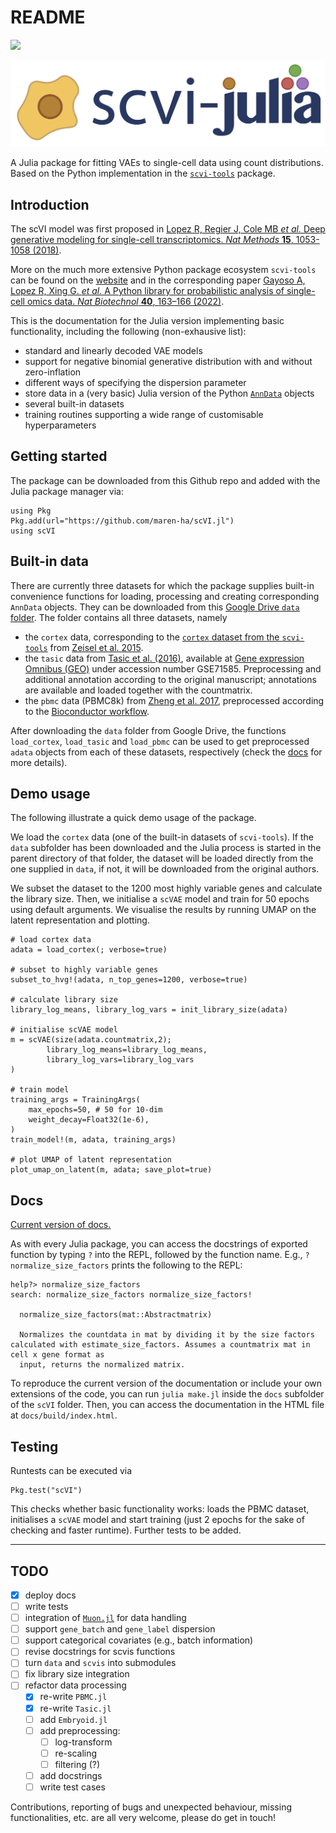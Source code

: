 # README

[![](https://img.shields.io/badge/docs-stable-blue.svg)](https://maren-ha.github.io/scVI.jl/)

![](logo/scvi-julia-logo.jpg)

A Julia package for fitting VAEs to single-cell data using count distributions. 
Based on the Python implementation in the [`scvi-tools`](https://github.com/scverse/scvi-tools) package. 

## Introduction

The scVI model was first proposed in [Lopez R, Regier J, Cole MB *et al.* Deep generative modeling for single-cell transcriptomics. *Nat Methods* **15**, 1053-1058 (2018)](https://doi.org/10.1038/s41592-018-0229-2). 

More on the much more extensive Python package ecosystem `scvi-tools` can be found on the 
[website](https://scvi-tools.org) and in the corresponding paper [Gayoso A, Lopez R, Xing G. *et al.* A Python library for probabilistic analysis of single-cell omics data. *Nat Biotechnol* **40**, 163–166 (2022)](https://doi.org/10.1038/s41587-021-01206-w). 

This is the documentation for the Julia version implementing basic functionality, including the following (non-exhausive list): 

- standard and linearly decoded VAE models 
- support for negative binomial generative distribution with and without zero-inflation 
- different ways of specifying the dispersion parameter 
- store data in a (very basic) Julia version of the Python [`AnnData`](https://anndata.readthedocs.io/en/latest/) objects 
- several built-in datasets 
- training routines supporting a wide range of customisable hyperparameters

## Getting started 

The package can be downloaded from this Github repo and added with the Julia package manager via: 

```
using Pkg 
Pkg.add(url="https://github.com/maren-ha/scVI.jl")
using scVI 
```

## Built-in data

There are currently three datasets for which the package supplies built-in convenience functions for loading, processing and creating corresponding `AnnData` objects. They can be downloaded from this [Google Drive `data` folder](https://drive.google.com/drive/folders/1JYNypxWnQhigEJ37jOiEwv7fzGW71jC8?usp=sharing). The folder contains all three datasets, namely 

 *  the `cortex` data, corresponding to the [`cortex` dataset from the `scvi-tools`](https://github.com/scverse/scvi-tools/blob/master/scvi/data/_built_in_data/_cortex.py) from [Zeisel et al. 2015](https://www.science.org/doi/10.1126/science.aaa1934).
 * the `tasic` data from [Tasic et al. (2016)](https://www.nature.com/articles/nn.4216), available at [Gene expression Omnibus (GEO)](https://www.ncbi.nlm.nih.gov/geo/) under accession number GSE71585. Preprocessing and additional annotation according to the original manuscript; annotations are available and loaded together with the countmatrix. 
 * the `pbmc` data (PBMC8k) from [Zheng et al. 2017](https://www.nature.com/articles/ncomms14049), preprocessed according to the [Bioconductor workflow](https://bioconductor.org/books/3.15/OSCA.workflows/unfiltered-human-pbmcs-10x-genomics.html).

After downloading the `data` folder from Google Drive, the functions `load_cortex`, `load_tasic` and `load_pbmc` can be used to get preprocessed `adata` objects from each of these datasets, respectively (check the [docs](https://maren-ha.github.io/scVI.jl/) for more details). 

## Demo usage

The following illustrate a quick demo usage of the package. 

We load the `cortex` data (one of the built-in datasets of `scvi-tools`). If the `data` subfolder has been downloaded and the Julia process is started in the parent directory of that folder, the dataset will be loaded directly from the one supplied in `data`, if not, it will be downloaded from the original authors.

We subset the dataset to the 1200 most highly variable genes and calculate the library size. Then, we initialise a `scVAE` model and train for 50 epochs using default arguments. We visualise the results by running UMAP on the latent representation and plotting. 

```
# load cortex data
adata = load_cortex(; verbose=true)

# subset to highly variable genes 
subset_to_hvg!(adata, n_top_genes=1200, verbose=true)

# calculate library size 
library_log_means, library_log_vars = init_library_size(adata)

# initialise scVAE model 
m = scVAE(size(adata.countmatrix,2);
        library_log_means=library_log_means,
        library_log_vars=library_log_vars
)

# train model
training_args = TrainingArgs(
    max_epochs=50, # 50 for 10-dim 
    weight_decay=Float32(1e-6),
)
train_model!(m, adata, training_args)

# plot UMAP of latent representation 
plot_umap_on_latent(m, adata; save_plot=true)
```

## Docs 

[Current version of docs.](https://maren-ha.github.io/scVI.jl/)

As with every Julia package, you can access the docstrings of exported function by typing `?` into the REPL, followed by the function name. E.g., `?normalize_size_factors` prints the following to the REPL:

```
help?> normalize_size_factors
search: normalize_size_factors normalize_size_factors!

  normalize_size_factors(mat::Abstractmatrix)

  Normalizes the countdata in mat by dividing it by the size factors calculated with estimate_size_factors. Assumes a countmatrix mat in cell x gene format as
  input, returns the normalized matrix.
```

To reproduce the current version of the documentation or include your own extensions of the code, you can run `julia make.jl` inside the `docs` subfolder of the `scVI` folder. Then, you can access the documentation in the HTML file at `docs/build/index.html`. 

## Testing 

Runtests can be executed via 

```
Pkg.test("scVI")
```

This checks whether basic functionality works: loads the PBMC dataset, initialises a `scVAE` model and start training (just 2 epochs for the sake of checking and faster runtime). Further tests to be added. 

------------
## TODO 

- [x] deploy docs
- [ ] write tests
- [ ] integration of [`Muon.jl`](https://scverse.org/Muon.jl/dev/objects/) for data handling 
- [ ] support `gene_batch` and `gene_label` dispersion 
- [ ] support categorical covariates (e.g., batch information)
- [ ] revise docstrings for scvis functions
- [ ] turn `data` and `scvis` into submodules
- [ ] fix library size integration 
- [ ] refactor data processing
	- [x] re-write `PBMC.jl`
	- [x] re-write `Tasic.jl`
	- [ ] add `Embryoid.jl`
	- [ ] add preprocessing: 
		- [ ] log-transform 
		- [ ] re-scaling 
		- [ ] filtering (?) 
	- [ ]  add docstrings
	- [ ]  write test cases

Contributions, reporting of bugs and unexpected behaviour, missing functionalities, etc. are all very welcome, please do get in touch!